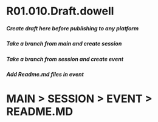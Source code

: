 # R01.010.Draft.dowell
##### Create draft here before publishing to any platform
##### Take a branch from main and create session
##### Take a branch from session and create event
##### Add Readme.md files in event

# MAIN > SESSION > EVENT > README.MD
